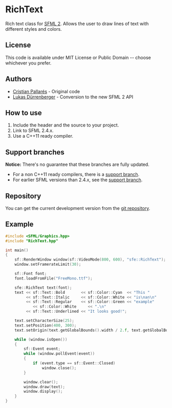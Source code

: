 ﻿# RichText

Rich text class for [SFML 2](https://github.com/SFML/SFML/). Allows the
user to draw lines of text with different styles and colors.

## License

This code is available under MIT License or Public Domain -- choose whichever you prefer.

## Authors

* [Cristian Pallarés](https://github.com/Skyrpex/) - Original code
* [Lukas Dürrenberger](https://github.com/eXpl0it3r/) - Conversion to the new SFML 2 API

## How to use

1. Include the header and the source to your project.
2. Link to SFML 2.4.x.
3. Use a C++11 ready compiler.

## Support branches

**Notice:** There's no guarantee that these branches are fully updated.

* For a non C++11 ready compilers, there is a [support branch](https://github.com/Skyrpex/RichText/tree/support/no-c%2B%2B11).
* For earlier SFML versions than 2.4.x, see the [support branch](https://github.com/Skyrpex/RichText/tree/support/pre-sfml-2.4).

## Repository

You can get the current development version from the [git repository](https://github.com/Skyrpex/RichText).

## Example

```cpp
#include <SFML/Graphics.hpp>
#include "RichText.hpp"

int main()
{
    sf::RenderWindow window(sf::VideoMode(800, 600), "sfe::RichText");
    window.setFramerateLimit(30);

    sf::Font font;
    font.loadFromFile("FreeMono.ttf");

    sfe::RichText text(font);
    text << sf::Text::Bold       << sf::Color::Cyan  << "This "
         << sf::Text::Italic     << sf::Color::White << "is\nan\n"
         << sf::Text::Regular    << sf::Color::Green << "example"
            << sf::Color::White     << ".\n"
         << sf::Text::Underlined << "It looks good!";

    text.setCharacterSize(25);
    text.setPosition(400, 300);
    text.setOrigin(text.getGlobalBounds().width / 2.f, text.getGlobalBounds().height / 2.f);

    while (window.isOpen())
    {
        sf::Event event;
        while (window.pollEvent(event))
        {
            if (event.type == sf::Event::Closed)
                window.close();
        }

        window.clear();
        window.draw(text);
        window.display();
    }
}
```